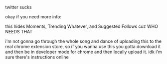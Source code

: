 twitter sucks





okay if you need more info:

this hides Moments, Trending Whatever, and Suggested Follows cuz WHO NEEDS THAT

i'm not gonna go through the whole song and dance of uploading this to the real chrome extension store, so if you wanna use this you gotta download it and then be in developer mode for chrome and then locally upload it. idk i'm sure there's instructions online
